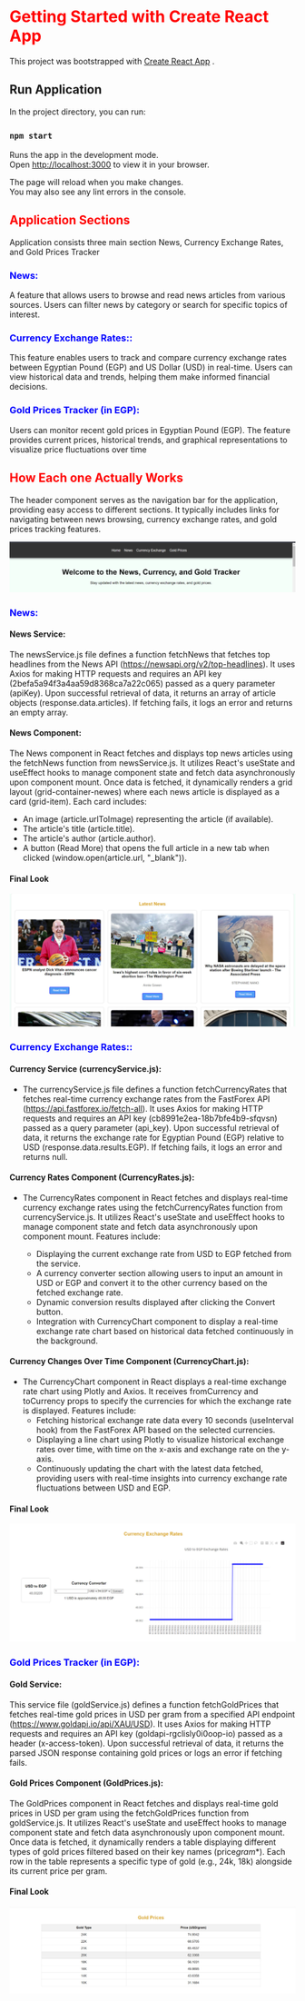 # <span style="color: red; font-weight: bold;"> Getting Started with Create React App </span>

This project was bootstrapped with [Create React App](https://github.com/facebook/create-react-app) . 

## Run Application

In the project directory, you can run:

### `npm start`

Runs the app in the development mode.\
Open [http://localhost:3000](http://localhost:3000) to view it in your browser.

The page will reload when you make changes.\
You may also see any lint errors in the console.

## <span style="color: red; font-weight: bold;"> Application Sections </span>

Application consists three main section News, Currency Exchange Rates, and Gold Prices Tracker

### <span style="color: blue; font-weight: bold;"> News: </span>

A feature that allows users to browse and read news articles from various sources. Users can filter news by category or search for specific topics of interest.

### <span style="color: blue; font-weight: bold;"> Currency Exchange Rates:: </span>

This feature enables users to track and compare currency exchange rates between Egyptian Pound (EGP) and US Dollar (USD) in real-time. Users can view historical data and trends, helping them make informed financial decisions.

### <span style="color: blue; font-weight: bold;"> Gold Prices Tracker (in EGP): </span>

Users can monitor recent gold prices in Egyptian Pound (EGP). The feature provides current prices, historical trends, and graphical representations to visualize price fluctuations over time

## <span style="color: red; font-weight: bold;"> How Each one Actually Works </span>

The header component serves as the navigation bar for the application, providing easy access to different sections. It typically includes links for navigating between news browsing, currency exchange rates, and gold prices tracking features.

![alt text](image.png)

### <span style="color: blue; font-weight: bold;"> News: </span>

#### News Service:

The newsService.js file defines a function fetchNews that fetches top headlines from the News API (https://newsapi.org/v2/top-headlines). It uses Axios for making HTTP requests and requires an API key (2befa5a94f3a4aa59d8368ca7a22c065) passed as a query parameter (apiKey). Upon successful retrieval of data, it returns an array of article objects (response.data.articles). If fetching fails, it logs an error and returns an empty array.

#### News Component:

The News component in React fetches and displays top news articles using the fetchNews function from newsService.js. It utilizes React's useState and useEffect hooks to manage component state and fetch data asynchronously upon component mount. Once data is fetched, it dynamically renders a grid layout (grid-container-newes) where each news article is displayed as a card (grid-item). Each card includes:

- An image (article.urlToImage) representing the article (if available).
- The article's title (article.title).
- The article's author (article.author).
- A button (Read More) that opens the full article in a new tab when clicked (window.open(article.url, "\_blank")).

#### Final Look

![alt text](image-1.png)

### <span style="color: blue; font-weight: bold;"> Currency Exchange Rates:: </span>

#### Currency Service (currencyService.js):

- The currencyService.js file defines a function fetchCurrencyRates that fetches real-time currency exchange rates from the FastForex API (https://api.fastforex.io/fetch-all). It uses Axios for making HTTP requests and requires an API key (cb8991e2ea-18b7bfe4b9-sfqvsn) passed as a query parameter (api_key). Upon successful retrieval of data, it returns the exchange rate for Egyptian Pound (EGP) relative to USD (response.data.results.EGP). If fetching fails, it logs an error and returns null.

#### Currency Rates Component (CurrencyRates.js):

- The CurrencyRates component in React fetches and displays real-time currency exchange rates using the fetchCurrencyRates function from currencyService.js. It utilizes React's useState and useEffect hooks to manage component state and fetch data asynchronously upon component mount. Features include:

  - Displaying the current exchange rate from USD to EGP fetched from the service.
  - A currency converter section allowing users to input an amount in USD or EGP and convert it to the other currency based on the fetched exchange rate.
  - Dynamic conversion results displayed after clicking the Convert button.
  - Integration with CurrencyChart component to display a real-time exchange rate chart based on historical data fetched continuously in the background.

#### Currency Changes Over Time Component (CurrencyChart.js):

- The CurrencyChart component in React displays a real-time exchange rate chart using Plotly and Axios. It receives fromCurrency and toCurrency props to specify the currencies for which the exchange rate is displayed. Features include:
  - Fetching historical exchange rate data every 10 seconds (useInterval hook) from the FastForex API based on the selected currencies.
  - Displaying a line chart using Plotly to visualize historical exchange rates over time, with time on the x-axis and exchange rate on the y-axis.
  - Continuously updating the chart with the latest data fetched, providing users with real-time insights into currency exchange rate fluctuations between USD and EGP.

#### Final Look

![alt text](image-2.png)

### <span style="color: blue; font-weight: bold;"> Gold Prices Tracker (in EGP): </span>

#### Gold Service:

This service file (goldService.js) defines a function fetchGoldPrices that fetches real-time gold prices in USD per gram from a specified API endpoint (https://www.goldapi.io/api/XAU/USD). It uses Axios for making HTTP requests and requires an API key (goldapi-rgclisly0i0oop-io) passed as a header (x-access-token). Upon successful retrieval of data, it returns the parsed JSON response containing gold prices or logs an error if fetching fails.

#### Gold Prices Component (GoldPrices.js):

The GoldPrices component in React fetches and displays real-time gold prices in USD per gram using the fetchGoldPrices function from goldService.js. It utilizes React's useState and useEffect hooks to manage component state and fetch data asynchronously upon component mount. Once data is fetched, it dynamically renders a table displaying different types of gold prices filtered based on their key names (price*gram*\*). Each row in the table represents a specific type of gold (e.g., 24k, 18k) alongside its current price per gram.

#### Final Look

![alt text](image-3.png)
